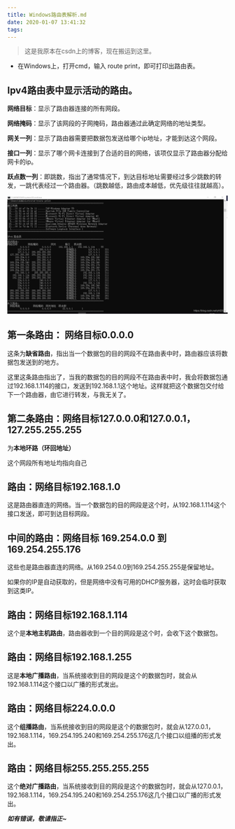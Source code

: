 ```yaml
---
title: Windows路由表解析.md
date: 2020-01-07 13:41:32
tags:
---
```


> 这是我原本在csdn上的博客，现在搬运到这里。
-  在Windows上，打开cmd，输入 route print，即可打印出路由表。

## Ipv4路由表中显示活动的路由。

  **网络目标**：显示了路由器连接的所有网段。

  **网络掩码**：显示了该网段的子网掩码，路由器通过此确定网络的地址类型。

  **网关一列**：显示了路由器需要把数据包发送给哪个ip地址，才能到达这个网段。

  **接口一列**：显示了哪个网卡连接到了合适的目的网络，该项仅显示了路由器分配给网卡的ip。

  **跃点数一列**：即跳数，指出了通常情况下，到达目标地址需要经过多少跳数的转发，一跳代表经过一个路由器。（跳数越低，路由成本越低，优先级往往就越高）。

<!-- more -->

![](rtable.png)

## 第一条路由： 网络目标0.0.0.0

  这条为**缺省路由**，指出当一个数据包的目的网段不在路由表中时，路由器应该将数据包发送到的地方。

  这里这条路由指出了，当我的数据包的目的网段不在路由表中时，我会将数据包通过192.168.1.114的接口，发送到192.168.1.1这个地址。这样就把这个数据包交付给下一个路由器，由它进行转发，与我无关了。


## 第二条路由：网络目标127.0.0.0和127.0.0.1，127.255.255.255

  为**本地环路（环回地址）**

  这个网段所有地址均指向自己


## 路由：网络目标192.168.1.0

  这是路由器直连的网络。当一个数据包的目的网段是这个时，从192.168.1.114这个接口发送，即可到达目标网段。


## 中间的路由：网络目标 169.254.0.0 到169.254.255.176

  这些也是路由器直连的网络。从169.254.0.0到169.254.255.255是保留地址。

  如果你的IP是自动获取的，但是网络中没有可用的DHCP服务器，这时会临时获取到这类IP。


## 路由：网络目标192.168.1.114

  这个是**本地主机路由**，路由器收到一个目的网段是这个时，会收下这个数据包。


## 路由：网络目标192.168.1.255

  这是**本地广播路由**，当系统接收到目的网段是这个的数据包时，就会从192.168.1.114这个接口以广播的形式发出。


## 路由：网络目标224.0.0.0

  这个**组播路由**，当系统接收到目的网段是这个的数据包时，就会从127.0.0.1，192.168.1.114，169.254.195.240和169.254.255.176这几个接口以组播的形式发出。


## 路由：网络目标255.255.255.255

  这个**绝对广播路由**，当系统接收到目的网段是这个的数据包时，就会从127.0.0.1，192.168.1.114，169.254.195.240和169.254.255.176这几个接口以广播的形式发出。

***如有错误，敬请指正~***


